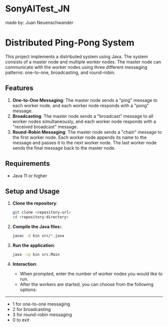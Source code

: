 # SonyAITest_JN
made by: Juan Neuenschwander
# Distributed Ping-Pong System

This project implements a distributed system using Java. The system consists of a master node and multiple worker nodes. The master node can communicate with the worker nodes using three different messaging patterns: one-to-one, broadcasting, and round-robin.

## Features

1. **One-to-One Messaging**: The master node sends a "ping" message to each worker node, and each worker node responds with a "pong" message.
2. **Broadcasting**: The master node sends a "broadcast" message to all worker nodes simultaneously, and each worker node responds with a "received broadcast" message.
3. **Round-Robin Messaging**: The master node sends a "chain" message to the first worker node. Each worker node appends its name to the message and passes it to the next worker node. The last worker node sends the final message back to the master node.

## Requirements

- Java 11 or higher

## Setup and Usage

1. **Clone the repository**:

   ```bash
   git clone <repository-url>
   cd <repository-directory>
   
2. **Compile the Java files:**:
   ```bash
   javac -d bin src/*.java
3. **Run the application**:
   ```bash
   java -cp bin src.Main
4. **Interaction**:
   * When prompted, enter the number of worker nodes you would like to run.
   * After the workers are started, you can choose from the following options:
---
   * 1 for one-to-one messaging
   * 2 for broadcasting
   * 3 for round-robin messaging
   * 0 to exit
